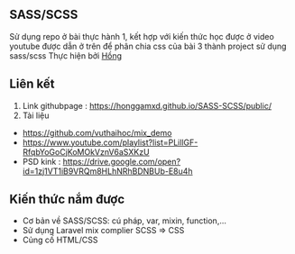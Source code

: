 
## SASS/SCSS
 Sử dụng repo ở bài thực hành 1, kết hợp với kiến thức học được ở video youtube được dẫn ở trên để phân chia css của bài 3 thành project sử dụng sass/scss
Thực hiện bởi [Hồng](https://github.com/honggamxd)

## Liên kết
1. Link githubpage : https://honggamxd.github.io/SASS-SCSS/public/
1. Tài liệu
- https://github.com/vuthaihoc/mix_demo 
- https://www.youtube.com/playlist?list=PLillGF-RfqbYoGoCjKoMOkVznV6aSXKzU
- PSD kink : https://drive.google.com/open?id=1zj1VT1iB9VRQm8HLhNRhBDNBUb-E8u4h
## Kiến thức nắm được
- Cơ bản về SASS/SCSS: cú pháp, var, mixin, function,...
- Sử dụng Laravel mix complier SCSS => CSS
- Củng cố HTML/CSS 
